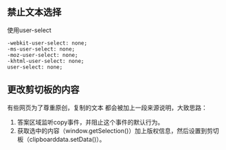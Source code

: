 ## 禁止文本选择

使用user-select
```
-webkit-user-select: none; 
-ms-user-select: none;
-moz-user-select: none;
-khtml-user-select: none;
user-select: none;
```
## 更改剪切板的内容
有些网页为了尊重原创，复制的文本 都会被加上一段来源说明，大致思路：

1. 答案区域监听copy事件，并阻止这个事件的默认行为。
2. 获取选中的内容（window.getSelection()）加上版权信息，然后设置到剪切板（clipboarddata.setData()）。

